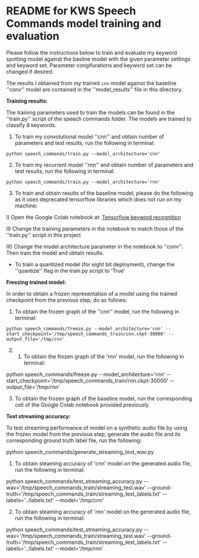# README for KWS Speech Commands model training and evaluation

Please follow the instructions below to train and evaluate my keyword spotting model against the basline model with the given parameter settings and keyword set. Parameter congifurations and keyword set can be changed if desired.

The results I obtained from my trained `cnn` model against the baseline ''conv'' model are contained 
in the ''model_results'' file in this directory.

**Training results:**

The training parameters used to train the models can be found in the ''train.py'' script 
of the speech commands folder. The models are trained to classify 8 keywords.

1) To train my convolutional model ''cnn'' and obtain number of parameters and test results,
 run the following in terminal:
```
python speech_commands/train.py --model_architecture='cnn'
```
2) To train my recurrent model ''rnn'' and obtain number of parameters and test results,
 run the following in terminal:
```
python speech_commands/train.py --model_architecture='rnn'
```
3) To train and obtain results of the baseline model, please do the following as it uses deprecated 
tensorflow libraries which does not run on my machine:

I) Open the Google Colab notebook at: 
[Tensorflow keyword recognition](https://colab.research.google.com/github/tensorflow/tensorflow/blob/master/tensorflow/lite/micro/examples/micro_speech/train/train_micro_speech_model.ipynb?fbclid=IwAR02kZv7RoO36_OM7vqUQoTemdecxMBzAi8-wBBoI1MIxzgJcWPkrIcqAIg#scrollTo=ludfxbNIaegy) 

II) Change the training parameters in the notebook to match those of the ''train.py'' script in this project

III) Change the model architecture parameter in the notebook to ''conv''. Then train the model and obtain results.


- To train a quantized model (for eight bit deployment), change the ''quantize'' flag in the train.py script to 'True'


**Freezing trained model:**

In order to obtain a frozen representation of a model using the trained checkpoint from the previous step, do as follows:

1) To obtain the frozen graph of the ''cnn'' model, run the following in terminal:
```
python speech_commands/freeze.py --model_architecture='cnn' --start_checkpoint='/tmp/speech_commands_train/cnn.ckpt-30000' --output_file='/tmp/cnn'
```
2) 1) To obtain the frozen graph of the 'rnn' model, run the following in terminal:

python speech_commands/freeze.py --model_architecture='rnn' --start_checkpoint='/tmp/speech_commands_train/rnn.ckpt-30000' --output_file='/tmp/rnn'

3) To obtain the frozen graph of the baseline model, run the corresponding cell of the Google Colab notebook provided previously.


**Test streaming accuracy:**

To test streaming performance of model on a synthetic audio file by using the frozen model from the previous step,
generate the audio file and its corresponding ground truth label file, run the following:

python speech_commands/generate_streaming_test_wav.py


1) To obtain steaming accuracy of 'cnn' model on the generated audio file, run the following in terminal:

python speech_commands/test_streaming_accuracy.py --wav='/tmp/speech_commands_train/streaming_test.wav'  --ground-truth='/tmp/speech_commands_train/streaming_test_labels.txt' --labels='../labels.txt' --model='/tmp/cnn'

2) To obtain steaming accuracy of 'rnn' model on the generated audio file, run the following in terminal:

python speech_commands/test_streaming_accuracy.py --wav='/tmp/speech_commands_train/streaming_test.wav'  --ground-truth='/tmp/speech_commands_train/streaming_test_labels.txt' --labels='../labels.txt' --model='/tmp/rnn'






